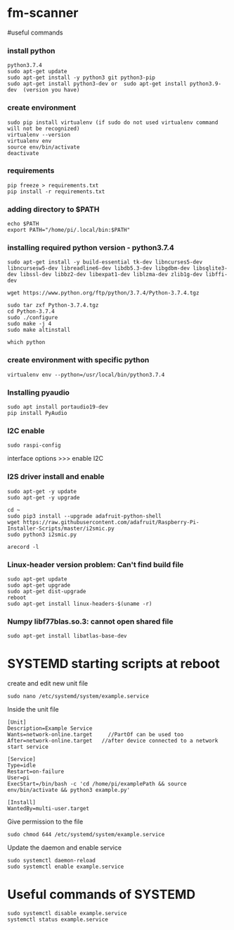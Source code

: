 # fm-scanner
 #useful commands
 
 ### install python
 ```
 python3.7.4
 sudo apt-get update
 sudo apt-get install -y python3 git python3-pip
 sudo apt-get install python3-dev or  sudo apt-get install python3.9-dev  (version you have)
 ```
 ### create environment
 ```
 sudo pip install virtualenv (if sudo do not used virtualenv command will not be recognized)
 virtualenv --version
 virtualenv env
 source env/bin/activate
 deactivate
 ```
 
 ### requirements
 ```
 pip freeze > requirements.txt
 pip install -r requirements.txt
 
```

### adding directory to $PATH
```
echo $PATH
export PATH="/home/pi/.local/bin:$PATH"

```

### installing required python version - python3.7.4
```
sudo apt-get install -y build-essential tk-dev libncurses5-dev libncursesw5-dev libreadline6-dev libdb5.3-dev libgdbm-dev libsqlite3-dev libssl-dev libbz2-dev libexpat1-dev liblzma-dev zlib1g-dev libffi-dev

wget https://www.python.org/ftp/python/3.7.4/Python-3.7.4.tgz

sudo tar zxf Python-3.7.4.tgz
cd Python-3.7.4
sudo ./configure
sudo make -j 4
sudo make altinstall

which python

```

### create environment with specific python
```
virtualenv env --python=/usr/local/bin/python3.7.4
```

### Installing pyaudio

```
sudo apt install portaudio19-dev
pip install PyAudio
```
### I2C enable
```
sudo raspi-config
```
interface options >>> enable I2C

### I2S driver install and enable

```
sudo apt-get -y update
sudo apt-get -y upgrade

cd ~
sudo pip3 install --upgrade adafruit-python-shell
wget https://raw.githubusercontent.com/adafruit/Raspberry-Pi-Installer-Scripts/master/i2smic.py
sudo python3 i2smic.py

arecord -l

```

### Linux-header version problem: Can't find build file
```
sudo apt-get update
sudo apt-get upgrade
sudo apt-get dist-upgrade
reboot
sudo apt-get install linux-headers-$(uname -r)

```

### Numpy libf77blas.so.3: cannot open shared file

```
sudo apt-get install libatlas-base-dev
```

# SYSTEMD starting scripts at reboot

create and edit new unit file
```
sudo nano /etc/systemd/system/example.service

```
Inside the unit file
```
[Unit]
Description=Example Service
Wants=network-online.target     //PartOf can be used too
After=network-online.target   //after device connected to a network start service

[Service]
Type=idle
Restart=on-failure
User=pi
ExecStart=/bin/bash -c 'cd /home/pi/examplePath && source env/bin/activate && python3 example.py'

[Install]
WantedBy=multi-user.target
```
Give permission to the file

```
sudo chmod 644 /etc/systemd/system/example.service
```
Update the daemon and enable service

```
sudo systemctl daemon-reload
sudo systemctl enable example.service
```
# Useful commands of SYSTEMD
```
sudo systemctl disable example.service
systemctl status example.service
```



